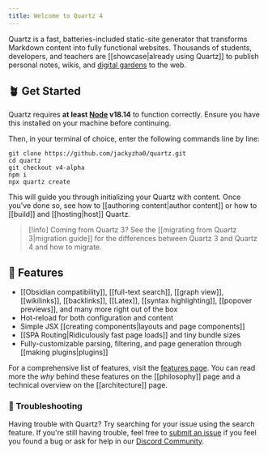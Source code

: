 ```yaml
---
title: Welcome to Quartz 4
---
```


Quartz is a fast, batteries-included static-site generator that transforms Markdown content into fully functional websites. Thousands of students, developers, and teachers are [[showcase|already using Quartz]] to publish personal notes, wikis, and [digital gardens](https://jzhao.xyz/posts/networked-thought/) to the web.

## 🪴 Get Started

Quartz requires **at least [Node](https://nodejs.org/) v18.14** to function correctly. Ensure you have this installed on your machine before continuing.

Then, in your terminal of choice, enter the following commands line by line:

```shell
git clone https://github.com/jackyzha0/quartz.git
cd quartz
git checkout v4-alpha
npm i
npx quartz create
```

This will guide you through initializing your Quartz with content. Once you've done so, see how to [[authoring content|author content]] or how to [[build]] and [[hosting|host]] Quartz.

> [!info]
> Coming from Quartz 3? See the [[migrating from Quartz 3|migration guide]] for the differences between Quartz 3 and Quartz 4 and how to migrate.

## 🔧 Features

- [[Obsidian compatibility]], [[full-text search]], [[graph view]], [[wikilinks]], [[backlinks]], [[Latex]], [[syntax highlighting]], [[popover previews]], and many more right out of the box
- Hot-reload for both configuration and content
- Simple JSX [[creating components|layouts and page components]]
- [[SPA Routing|Ridiculously fast page loads]] and tiny bundle sizes
- Fully-customizable parsing, filtering, and page generation through [[making plugins|plugins]]

For a comprehensive list of features, visit the [features page](/features). You can read more the _why_ behind these features on the [[philosophy]] page and a technical overview on the [[architecture]] page.

### 🚧 Troubleshooting

Having trouble with Quartz? Try searching for your issue using the search feature. If you're still having trouble, feel free to [submit an issue](https://github.com/jackyzha0/quartz/issues) if you feel you found a bug or ask for help in our [Discord Community](https://discord.gg/cRFFHYye7t).
